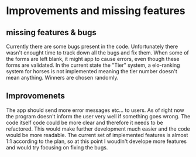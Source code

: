 # Improvements and missing features

## missing features & bugs

Currently there are some bugs present in the code. Unfortunately there 
wasn't enought time to track down all the bugs and fix them. When some of 
the forms are left blank, it might app to cause errors, even though 
these forms are validated. In the current state the "Tier" system, 
a elo-ranking system for horses is not implemented meaning the 
tier number doesn't mean anything. Winners are chosen randomly.

## Improvomenets

The app should send more error messages etc... to users. As of 
right now the program doesn't inform the user very well if 
something goes wrong. The code itself code could be more clear and 
therefore it needs to be refactored. This would make further 
development much easier and the code would be more readable. 
The current set of implemented features is almost 1:1 according to
the plan, so at this point I woudln't develope more features and 
would try focusing on fixing the bugs. 